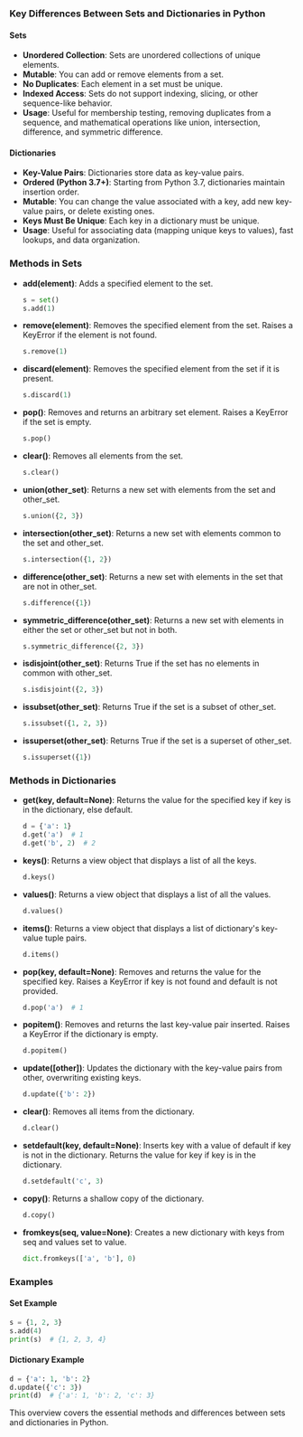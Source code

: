 ### Key Differences Between Sets and Dictionaries in Python

#### Sets
- **Unordered Collection**: Sets are unordered collections of unique elements.
- **Mutable**: You can add or remove elements from a set.
- **No Duplicates**: Each element in a set must be unique.
- **Indexed Access**: Sets do not support indexing, slicing, or other sequence-like behavior.
- **Usage**: Useful for membership testing, removing duplicates from a sequence, and mathematical operations like union, intersection, difference, and symmetric difference.

#### Dictionaries
- **Key-Value Pairs**: Dictionaries store data as key-value pairs.
- **Ordered (Python 3.7+)**: Starting from Python 3.7, dictionaries maintain insertion order.
- **Mutable**: You can change the value associated with a key, add new key-value pairs, or delete existing ones.
- **Keys Must Be Unique**: Each key in a dictionary must be unique.
- **Usage**: Useful for associating data (mapping unique keys to values), fast lookups, and data organization.

### Methods in Sets

- **add(element)**: Adds a specified element to the set.
  ```python
  s = set()
  s.add(1)
  ```

- **remove(element)**: Removes the specified element from the set. Raises a KeyError if the element is not found.
  ```python
  s.remove(1)
  ```

- **discard(element)**: Removes the specified element from the set if it is present.
  ```python
  s.discard(1)
  ```

- **pop()**: Removes and returns an arbitrary set element. Raises a KeyError if the set is empty.
  ```python
  s.pop()
  ```

- **clear()**: Removes all elements from the set.
  ```python
  s.clear()
  ```

- **union(other_set)**: Returns a new set with elements from the set and other_set.
  ```python
  s.union({2, 3})
  ```

- **intersection(other_set)**: Returns a new set with elements common to the set and other_set.
  ```python
  s.intersection({1, 2})
  ```

- **difference(other_set)**: Returns a new set with elements in the set that are not in other_set.
  ```python
  s.difference({1})
  ```

- **symmetric_difference(other_set)**: Returns a new set with elements in either the set or other_set but not in both.
  ```python
  s.symmetric_difference({2, 3})
  ```

- **isdisjoint(other_set)**: Returns True if the set has no elements in common with other_set.
  ```python
  s.isdisjoint({2, 3})
  ```

- **issubset(other_set)**: Returns True if the set is a subset of other_set.
  ```python
  s.issubset({1, 2, 3})
  ```

- **issuperset(other_set)**: Returns True if the set is a superset of other_set.
  ```python
  s.issuperset({1})
  ```

### Methods in Dictionaries

- **get(key, default=None)**: Returns the value for the specified key if key is in the dictionary, else default.
  ```python
  d = {'a': 1}
  d.get('a')  # 1
  d.get('b', 2)  # 2
  ```

- **keys()**: Returns a view object that displays a list of all the keys.
  ```python
  d.keys()
  ```

- **values()**: Returns a view object that displays a list of all the values.
  ```python
  d.values()
  ```

- **items()**: Returns a view object that displays a list of dictionary's key-value tuple pairs.
  ```python
  d.items()
  ```

- **pop(key, default=None)**: Removes and returns the value for the specified key. Raises a KeyError if key is not found and default is not provided.
  ```python
  d.pop('a')  # 1
  ```

- **popitem()**: Removes and returns the last key-value pair inserted. Raises a KeyError if the dictionary is empty.
  ```python
  d.popitem()
  ```

- **update([other])**: Updates the dictionary with the key-value pairs from other, overwriting existing keys.
  ```python
  d.update({'b': 2})
  ```

- **clear()**: Removes all items from the dictionary.
  ```python
  d.clear()
  ```

- **setdefault(key, default=None)**: Inserts key with a value of default if key is not in the dictionary. Returns the value for key if key is in the dictionary.
  ```python
  d.setdefault('c', 3)
  ```

- **copy()**: Returns a shallow copy of the dictionary.
  ```python
  d.copy()
  ```

- **fromkeys(seq, value=None)**: Creates a new dictionary with keys from seq and values set to value.
  ```python
  dict.fromkeys(['a', 'b'], 0)
  ```

### Examples

#### Set Example
```python
s = {1, 2, 3}
s.add(4)
print(s)  # {1, 2, 3, 4}
```

#### Dictionary Example
```python
d = {'a': 1, 'b': 2}
d.update({'c': 3})
print(d)  # {'a': 1, 'b': 2, 'c': 3}
```

This overview covers the essential methods and differences between sets and dictionaries in Python.